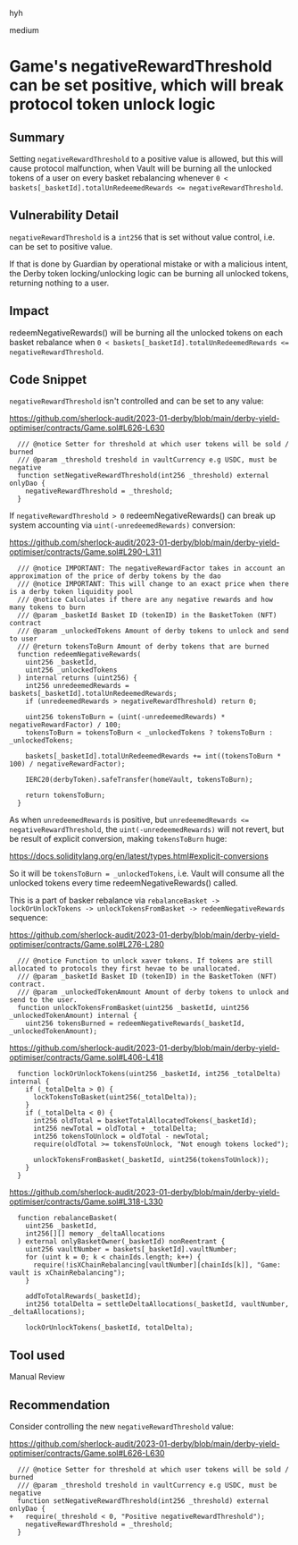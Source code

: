 hyh

medium

# Game's negativeRewardThreshold can be set positive, which will break protocol token unlock logic

## Summary

Setting `negativeRewardThreshold` to a positive value is allowed, but this will cause protocol malfunction, when Vault will be burning all the unlocked tokens of a user on every basket rebalancing whenever `0 < baskets[_basketId].totalUnRedeemedRewards <= negativeRewardThreshold`.

## Vulnerability Detail

`negativeRewardThreshold` is a `int256` that is set without value control, i.e. can be set to positive value.

If that is done by Guardian by operational mistake or with a malicious intent, the Derby token locking/unlocking logic can be burning all unlocked tokens, returning nothing to a user.

## Impact

redeemNegativeRewards() will be burning all the unlocked tokens on each basket rebalance when `0 < baskets[_basketId].totalUnRedeemedRewards <= negativeRewardThreshold`.

## Code Snippet

`negativeRewardThreshold` isn't controlled and can be set to any value:

https://github.com/sherlock-audit/2023-01-derby/blob/main/derby-yield-optimiser/contracts/Game.sol#L626-L630

```solidity
  /// @notice Setter for threshold at which user tokens will be sold / burned
  /// @param _threshold treshold in vaultCurrency e.g USDC, must be negative
  function setNegativeRewardThreshold(int256 _threshold) external onlyDao {
    negativeRewardThreshold = _threshold;
  }
```

If `negativeRewardThreshold > 0` redeemNegativeRewards() can break up system accounting via `uint(-unredeemedRewards)` conversion:

https://github.com/sherlock-audit/2023-01-derby/blob/main/derby-yield-optimiser/contracts/Game.sol#L290-L311

```solidity
  /// @notice IMPORTANT: The negativeRewardFactor takes in account an approximation of the price of derby tokens by the dao
  /// @notice IMPORTANT: This will change to an exact price when there is a derby token liquidity pool
  /// @notice Calculates if there are any negative rewards and how many tokens to burn
  /// @param _basketId Basket ID (tokenID) in the BasketToken (NFT) contract
  /// @param _unlockedTokens Amount of derby tokens to unlock and send to user
  /// @return tokensToBurn Amount of derby tokens that are burned
  function redeemNegativeRewards(
    uint256 _basketId,
    uint256 _unlockedTokens
  ) internal returns (uint256) {
    int256 unredeemedRewards = baskets[_basketId].totalUnRedeemedRewards;
    if (unredeemedRewards > negativeRewardThreshold) return 0;

    uint256 tokensToBurn = (uint(-unredeemedRewards) * negativeRewardFactor) / 100;
    tokensToBurn = tokensToBurn < _unlockedTokens ? tokensToBurn : _unlockedTokens;

    baskets[_basketId].totalUnRedeemedRewards += int((tokensToBurn * 100) / negativeRewardFactor);

    IERC20(derbyToken).safeTransfer(homeVault, tokensToBurn);

    return tokensToBurn;
  }
```

As when `unredeemedRewards` is positive, but `unredeemedRewards <= negativeRewardThreshold`, the `uint(-unredeemedRewards)` will not revert, but be result of explicit conversion, making `tokensToBurn` huge:

https://docs.soliditylang.org/en/latest/types.html#explicit-conversions

So it will be `tokensToBurn = _unlockedTokens`, i.e. Vault will consume all the unlocked tokens every time redeemNegativeRewards() called.

This is a part of basker rebalance via `rebalanceBasket -> lockOrUnlockTokens -> unlockTokensFromBasket -> redeemNegativeRewards` sequence:

https://github.com/sherlock-audit/2023-01-derby/blob/main/derby-yield-optimiser/contracts/Game.sol#L276-L280

```solidity
  /// @notice Function to unlock xaver tokens. If tokens are still allocated to protocols they first hevae to be unallocated.
  /// @param _basketId Basket ID (tokenID) in the BasketToken (NFT) contract.
  /// @param _unlockedTokenAmount Amount of derby tokens to unlock and send to the user.
  function unlockTokensFromBasket(uint256 _basketId, uint256 _unlockedTokenAmount) internal {
    uint256 tokensBurned = redeemNegativeRewards(_basketId, _unlockedTokenAmount);
```

https://github.com/sherlock-audit/2023-01-derby/blob/main/derby-yield-optimiser/contracts/Game.sol#L406-L418

```solidity
  function lockOrUnlockTokens(uint256 _basketId, int256 _totalDelta) internal {
    if (_totalDelta > 0) {
      lockTokensToBasket(uint256(_totalDelta));
    }
    if (_totalDelta < 0) {
      int256 oldTotal = basketTotalAllocatedTokens(_basketId);
      int256 newTotal = oldTotal + _totalDelta;
      int256 tokensToUnlock = oldTotal - newTotal;
      require(oldTotal >= tokensToUnlock, "Not enough tokens locked");

      unlockTokensFromBasket(_basketId, uint256(tokensToUnlock));
    }
  }
```

https://github.com/sherlock-audit/2023-01-derby/blob/main/derby-yield-optimiser/contracts/Game.sol#L318-L330

```solidity
  function rebalanceBasket(
    uint256 _basketId,
    int256[][] memory _deltaAllocations
  ) external onlyBasketOwner(_basketId) nonReentrant {
    uint256 vaultNumber = baskets[_basketId].vaultNumber;
    for (uint k = 0; k < chainIds.length; k++) {
      require(!isXChainRebalancing[vaultNumber][chainIds[k]], "Game: vault is xChainRebalancing");
    }

    addToTotalRewards(_basketId);
    int256 totalDelta = settleDeltaAllocations(_basketId, vaultNumber, _deltaAllocations);

    lockOrUnlockTokens(_basketId, totalDelta);
```

## Tool used

Manual Review

## Recommendation

Consider controlling the new `negativeRewardThreshold` value:

https://github.com/sherlock-audit/2023-01-derby/blob/main/derby-yield-optimiser/contracts/Game.sol#L626-L630

```solidity
  /// @notice Setter for threshold at which user tokens will be sold / burned
  /// @param _threshold treshold in vaultCurrency e.g USDC, must be negative
  function setNegativeRewardThreshold(int256 _threshold) external onlyDao {
+   require(_threshold < 0, "Positive negativeRewardThreshold");
    negativeRewardThreshold = _threshold;
  }
```